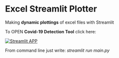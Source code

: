 # Excel Streamlit Plotter
Making **dynamic plottings** of excel files with Streamlit

To OPEN **Covid-19 Detection Tool** click here: 

[![Streamlit APP](https://static.streamlit.io/badges/streamlit_badge_black_white.svg)](https://rosariomoscato-excel-plotter.streamlit.app/)

From command line just write:
_streamlit run main.py_

